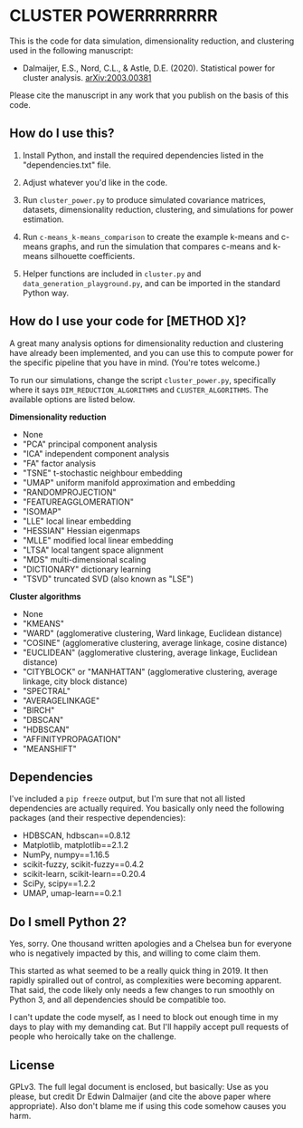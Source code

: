 CLUSTER POWERRRRRRRR
====================

This is the code for data simulation, dimensionality reduction, and clustering used in the following manuscript:

- Dalmaijer, E.S., Nord, C.L., & Astle, D.E. (2020). Statistical power for cluster analysis. [arXiv:2003.00381](https://arxiv.org/abs/2003.00381)

Please cite the manuscript in any work that you publish on the basis of this code.


How do I use this?
------------------

1) Install Python, and install the required dependencies listed in the "dependencies.txt" file.

2) Adjust whatever you'd like in the code.

3) Run `cluster_power.py` to produce simulated covariance matrices, datasets, dimensionality reduction, clustering, and simulations for power estimation.

4) Run `c-means_k-means_comparison` to create the example k-means and c-means graphs, and run the simulation that compares c-means and k-means silhouette coefficients.

5) Helper functions are included in `cluster.py` and `data_generation_playground.py`, and can be imported in the standard Python way.


How do I use your code for \[METHOD X\]?
----------------------------------------

A great many analysis options for dimensionality reduction and clustering have already been implemented, and you can use this to compute power for the specific pipeline that you have in mind. (You're totes welcome.)

To run our simulations, change the script `cluster_power.py`, specifically where it says `DIM_REDUCTION_ALGORITHMS` and `CLUSTER_ALGORITHMS`. The available options are listed below.

**Dimensionality reduction**
- None
- "PCA" principal component analysis
- "ICA" independent component analysis
- "FA" factor analysis
- "TSNE" t-stochastic neighbour embedding
- "UMAP" uniform manifold approximation and embedding
- "RANDOMPROJECTION"
- "FEATUREAGGLOMERATION"
- "ISOMAP"
- "LLE" local linear embedding
- "HESSIAN" Hessian eigenmaps
- "MLLE" modified local linear embedding
- "LTSA" local tangent space alignment
- "MDS" multi-dimensional scaling
- "DICTIONARY" dictionary learning
- "TSVD" truncated SVD (also known as "LSE")

**Cluster algorithms**
- None
- "KMEANS"
- "WARD" (agglomerative clustering, Ward linkage, Euclidean distance)
- "COSINE" (agglomerative clustering, average linkage, cosine distance)
- "EUCLIDEAN" (agglomerative clustering, average linkage, Euclidean distance)
- "CITYBLOCK" or "MANHATTAN" (agglomerative clustering, average linkage, city block distance)
- "SPECTRAL"
- "AVERAGELINKAGE"
- "BIRCH"
- "DBSCAN"
- "HDBSCAN"
- "AFFINITYPROPAGATION"
- "MEANSHIFT"


Dependencies
------------

I've included a `pip freeze` output, but I'm sure that not all listed dependencies are actually required. You basically only need the following packages (and their respective dependencies):

- HDBSCAN, hdbscan==0.8.12
- Matplotlib, matplotlib==2.1.2
- NumPy, numpy==1.16.5
- scikit-fuzzy, scikit-fuzzy==0.4.2
- scikit-learn, scikit-learn==0.20.4
- SciPy, scipy==1.2.2
- UMAP, umap-learn==0.2.1


Do I smell Python 2?
--------------------

Yes, sorry. One thousand written apologies and a Chelsea bun for everyone who is negatively impacted by this, and willing to come claim them.

This started as what seemed to be a really quick thing in 2019. It then rapidly spiralled out of control, as complexities were becoming apparent. That said, the code likely only needs a few changes to run smoothly on Python 3, and all dependencies should be compatible too.

I can't update the code myself, as I need to block out enough time in my days to play with my demanding cat. But I'll happily accept pull requests of people who heroically take on the challenge.


License
-------

GPLv3. The full legal document is enclosed, but basically: Use as you please, but credit Dr Edwin Dalmaijer (and cite the above paper where appropriate). Also don't blame me if using this code somehow causes you harm.

